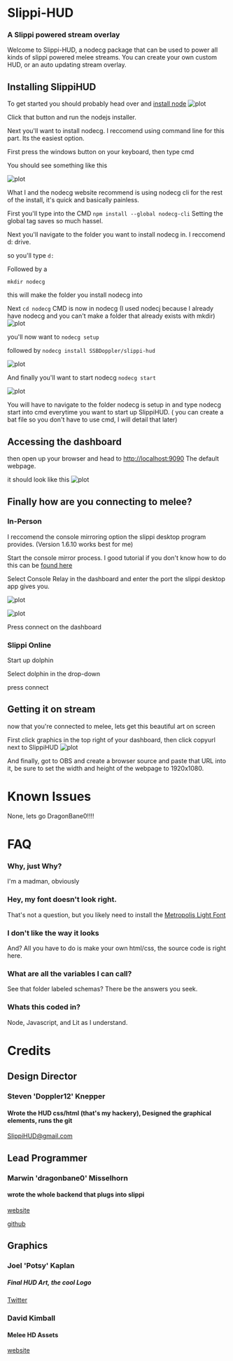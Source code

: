 # Slippi-HUD
### A Slippi powered stream overlay

Welcome to Slippi-HUD, a nodecg package that can be used to power all kinds of slippi powered melee streams. You can create your own custom HUD, or an auto updating stream overlay.

## Installing SlippiHUD
To get started you should probably head over and [install node](https://nodejs.org)
![plot](./tut/node.png)

Click that button and run the nodejs installer.

Next you'll want to install nodecg. I reccomend using command line for this part. Its the easiest option.

First press the windows button on your keyboard, then type cmd

You should see something like this

![plot](./tut/cmd.png)

What I and the nodecg website recommend is using nodecg cli for the rest of the install, it's quick and basically painless.

First you'll type into the CMD
`npm install --global nodecg-cli`
Setting the global tag saves so much hassel.

Next you'll navigate to the folder you want to install nodecg in. I reccomend d: drive.

so you'll type
`d:`

Followed by a

`mkdir nodecg`

this will make the folder you install nodecg into

Next
`cd nodecg`
CMD is now in nodecg (I used nodecj because I already have nodecg and you can't make a folder that already exists with mkdir)
![plot](./tut/cmd2.png)

you'll now want to 
`nodecg setup`

followed by
`nodecg install SSBDoppler/slippi-hud`

![plot](./tut/cmd3.png)

And finally you'll want to start nodecg
`nodecg start`

![plot](./tut/cmd4.png)

You will have to navigate to the folder nodecg is setup in and type nodecg start into cmd everytime you want to start up SlippiHUD. ( you can create a bat file so you don't have to use cmd, I will detail that later)

## Accessing the dashboard

then open up your browser and head to [http://localhost:9090](http://localhost:9090) The default webpage.

it should look like this
![plot](./tut/dashboard.png)


## Finally how are you connecting to melee?

### In-Person
I reccomend the console mirroring option the slippi desktop program provides. (Version 1.6.10 works best for me)

Start the console mirror process.
I good tutorial if you don't know how to do this can be [found here](https://docs.google.com/document/d/1ezavBjqVGbVO8aqSa5EHfq7ZflrTCvezRYjOf51MOWg/edit)

Select Console Relay in the dashboard and enter the port the slippi desktop app gives you.

![plot](./tut/slippi.png)

![plot](./tut/slippi.png)

Press connect on the dashboard

### Slippi Online
Start up dolphin

Select dolphin in the drop-down 

press connect

## Getting it on stream
now that you're connected to melee, lets get this beautiful art on screen

First click graphics in the top right of your dashboard, then click copyurl next to SlippiHUD
![plot](./tut/graphics.png)

And finally, got to OBS and create a browser source and paste that URL into it, be sure to set the width and height of the webpage to 1920x1080.

# Known Issues
None, lets go DragonBane0!!!!

# FAQ
### Why, just Why?
I'm a madman, obviously
### Hey, my font doesn't look right.
That's not a question, but you likely need to install the [Metropolis Light Font](https://www.1001fonts.com/metropolis-font.html)
### I don't like the way it looks
And? All you have to do is make your own html/css, the source code is right here.
### What are all the variables I can call?
See that folder labeled schemas? There be the answers you seek.
### Whats this coded in?
Node, Javascript, and Lit as I understand.
# Credits
## Design Director
### Steven 'Doppler12' Knepper
#### Wrote the HUD css/html (that's my hackery), Designed the graphical elements, runs the git
SlippiHUD@gmail.com

## Lead Programmer
### Marwin 'dragonbane0' Misselhorn
#### wrote the whole backend that plugs into slippi
[website](https://misselhorn.xyz/)

[github](https://github.com/dragonbane0)

## Graphics
### Joel 'Potsy' Kaplan
##### Final HUD Art, the cool Logo
[Twitter](https://twitter.com/potsyjk)

### David Kimball
#### Melee HD Assets
[website](http://davidvkimball.com)
